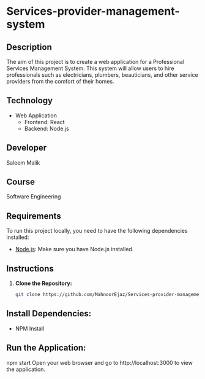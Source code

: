 # Services-provider-management-system

## Description
The aim of this project is to create a web application for a Professional Services Management System. This system will allow users to hire professionals such as electricians, plumbers, beauticians, and other service providers from the comfort of their homes.

## Technology
- Web Application
  - Frontend: React
  - Backend: Node.js

## Developer
Saleem Malik

## Course
Software Engineering

## Requirements
To run this project locally, you need to have the following dependencies installed:

- [Node.js](https://nodejs.org/): Make sure you have Node.js installed.

## Instructions

1. **Clone the Repository:**
   ```bash
   git clone https://github.com/MahnoorEjaz/Services-provider-management-system.git

## Install Dependencies:
- NPM Install

 


## Run the Application:
npm start
Open your web browser and go to http://localhost:3000 to view the application.
